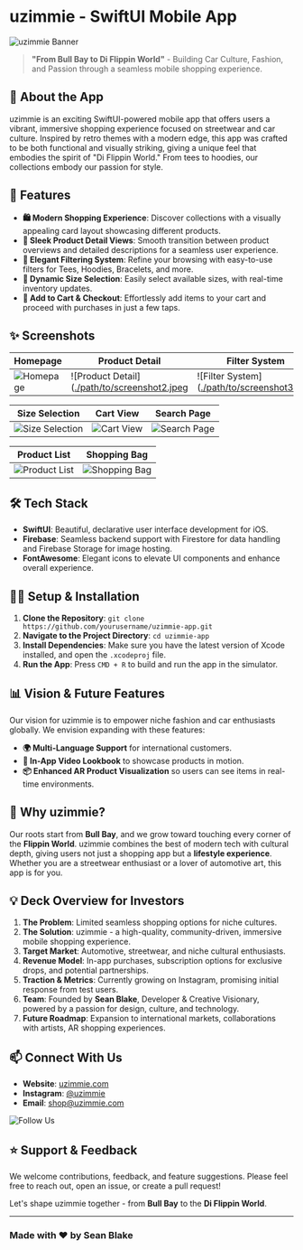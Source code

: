 # uzimmie - SwiftUI Mobile App

![uzimmie Banner](./path/to/banner-image.jpeg)

> **"From Bull Bay to Di Flippin World"** - Building Car Culture, Fashion, and Passion through a seamless mobile shopping experience.

## 📱 **About the App**
uzimmie is an exciting SwiftUI-powered mobile app that offers users a vibrant, immersive shopping experience focused on streetwear and car culture. Inspired by retro themes with a modern edge, this app was crafted to be both functional and visually striking, giving a unique feel that embodies the spirit of "Di Flippin World." From tees to hoodies, our collections embody our passion for style.

## 🚀 **Features**

- **🛍️ Modern Shopping Experience**: Discover collections with a visually appealing card layout showcasing different products.
- **💎 Sleek Product Detail Views**: Smooth transition between product overviews and detailed descriptions for a seamless user experience.
- **🎨 Elegant Filtering System**: Refine your browsing with easy-to-use filters for Tees, Hoodies, Bracelets, and more.
- **📏 Dynamic Size Selection**: Easily select available sizes, with real-time inventory updates.
- **🛒 Add to Cart & Checkout**: Effortlessly add items to your cart and proceed with purchases in just a few taps.

## ✨ **Screenshots**

| **Homepage** | **Product Detail** | **Filter System** |
|--------------|--------------------|-------------------|
| ![Homepage](https://ucleus.co/github/uzimmie/main.png) | ![Product Detail]([./path/to/screenshot2.jpeg](https://ucleus.co/github/uzimmie/detail-1.png) | ![Filter System]([./path/to/screenshot3.jpeg](https://ucleus.co/github/uzimmie/search.png) |

| **Size Selection** | **Cart View** | **Search Page** |
|--------------------|---------------|-----------------|
| ![Size Selection](./path/to/screenshot4.jpeg) | ![Cart View](./path/to/screenshot5.jpeg) | ![Search Page](./path/to/screenshot6.jpeg) |

| **Product List** | **Shopping Bag** |
|------------------|------------------|
| ![Product List](./path/to/screenshot7.jpeg) | ![Shopping Bag](./path/to/screenshot8.jpeg) |

## 🛠️ **Tech Stack**

- **SwiftUI**: Beautiful, declarative user interface development for iOS.
- **Firebase**: Seamless backend support with Firestore for data handling and Firebase Storage for image hosting.
- **FontAwesome**: Elegant icons to elevate UI components and enhance overall experience.

## 🧑‍💻 **Setup & Installation**
1. **Clone the Repository**: `git clone https://github.com/yourusername/uzimmie-app.git`
2. **Navigate to the Project Directory**: `cd uzimmie-app`
3. **Install Dependencies**: Make sure you have the latest version of Xcode installed, and open the `.xcodeproj` file.
4. **Run the App**: Press `CMD + R` to build and run the app in the simulator.

## 📊 **Vision & Future Features**

Our vision for uzimmie is to empower niche fashion and car enthusiasts globally. We envision expanding with these features:
- **🌍 Multi-Language Support** for international customers.
- **🎥 In-App Video Lookbook** to showcase products in motion.
- **📦 Enhanced AR Product Visualization** so users can see items in real-time environments.

## 🌟 **Why uzimmie?**

Our roots start from **Bull Bay**, and we grow toward touching every corner of the **Flippin World**. uzimmie combines the best of modern tech with cultural depth, giving users not just a shopping app but a **lifestyle experience**. Whether you are a streetwear enthusiast or a lover of automotive art, this app is for you.

## 💡 **Deck Overview for Investors**

1. **The Problem**: Limited seamless shopping options for niche cultures.
2. **The Solution**: uzimmie - a high-quality, community-driven, immersive mobile shopping experience.
3. **Target Market**: Automotive, streetwear, and niche cultural enthusiasts.
4. **Revenue Model**: In-app purchases, subscription options for exclusive drops, and potential partnerships.
5. **Traction & Metrics**: Currently growing on Instagram, promising initial response from test users.
6. **Team**: Founded by **Sean Blake**, Developer & Creative Visionary, powered by a passion for design, culture, and technology.
7. **Future Roadmap**: Expansion to international markets, collaborations with artists, AR shopping experiences.

## 📫 **Connect With Us**
- **Website**: [uzimmie.com](https://uzimmie.com)
- **Instagram**: [@uzimmie](https://instagram.com/uzimmie)
- **Email**: [shop@uzimmie.com](mailto:shop@uzimmie.com)

![Follow Us](https://img.shields.io/badge/Follow_Us-on_Instagram-%23E1306C.svg?logo=instagram&style=for-the-badge)

## ⭐ **Support & Feedback**
We welcome contributions, feedback, and feature suggestions. Please feel free to reach out, open an issue, or create a pull request!

Let's shape uzimmie together - from **Bull Bay** to the **Di Flippin World**.

---

### **Made with ❤️ by Sean Blake**

